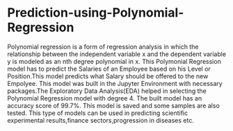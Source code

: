 # Prediction-using-Polynomial-Regression
Polynomial regression is a form of regression analysis in which the relationship between the independent variable x and the dependent variable y is modeled as an nth degree polynomial in x. 
This Polymonial Regression model has to predict the Salaries of an Employee based on his Level or Position.This model predicts what Salary should be offered to the new Empolyee.
This model was built in the Jupyter Environment with necessary packages.The Exploratory Data Analysis(EDA) helped in selecting the Polynomial Regression model with degree 4.
The built model has an accuracy score of 99.7%.
This model is saved and some samples are also tested.
This type of models can be used in predicting scientific experimental results,finance sectors,progression in diseases etc.
